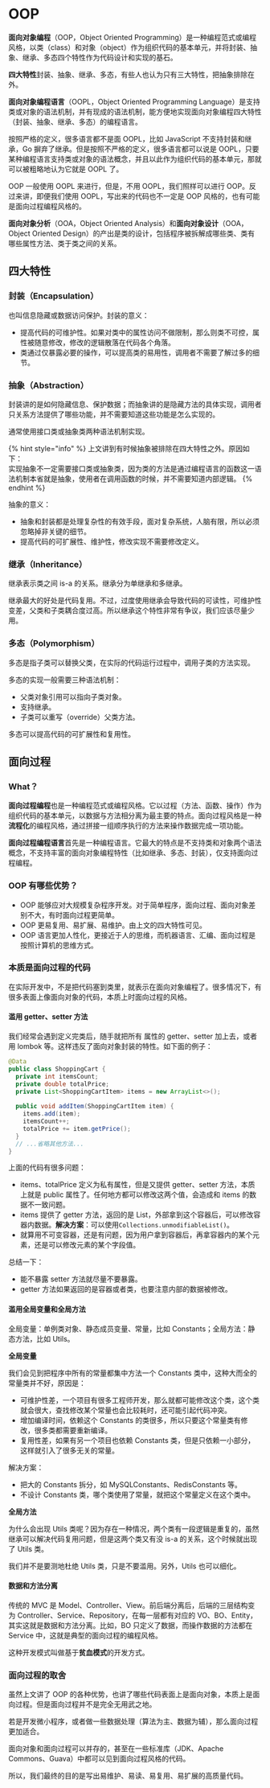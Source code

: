 # OOP

**面向对象编程**（OOP，Object Oriented Programming）是一种编程范式或编程风格，以类（class）和对象（object）作为组织代码的基本单元，并将封装、抽象、继承、多态四个特性作为代码设计和实现的基石。

**四大特性**封装、抽象、继承、多态，有些人也认为只有三大特性，把抽象排除在外。

**面向对象编程语言**（OOPL，Object Oriented Programming Language）是支持类或对象的语法机制，并有现成的语法机制，能方便地实现面向对象编程四大特性（封装、抽象、继承、多态）的编程语言。

按照严格的定义，很多语言都不是面 OOPL，比如 JavaScript 不支持封装和继承，Go 摒弃了继承。但是按照不严格的定义，很多语言都可以说是 OOPL，只要某种编程语言支持类或对象的语法概念，并且以此作为组织代码的基本单元，那就可以被粗略地认为它就是 OOPL 了。

OOP 一般使用 OOPL 来进行，但是，不用 OOPL，我们照样可以进行 OOP。反过来讲，即便我们使用 OOPL，写出来的代码也不一定是 OOP 风格的，也有可能是面向过程编程风格的。

**面向对象分析**（OOA，Object Oriented Analysis）和**面向对象设计**（OOA，Object Oriented Design）的产出是类的设计，包括程序被拆解成哪些类、类有哪些属性方法、类于类之间的关系。

## 四大特性

### 封装（Encapsulation）

也叫信息隐藏或数据访问保护。封装的意义：

* 提高代码的可维护性。如果对类中的属性访问不做限制，那么则类不可控，属性被随意修改，修改的逻辑散落在代码各个角落。
* 类通过仅暴露必要的操作，可以提高类的易用性，调用者不需要了解过多的细节。

### 抽象（Abstraction）

封装讲的是如何隐藏信息、保护数据；而抽象讲的是隐藏方法的具体实现，调用者只关系方法提供了哪些功能，并不需要知道这些功能是怎么实现的。

通常使用接口类或抽象类两种语法机制实现。

{% hint style="info" %}
上文讲到有时候抽象被排除在四大特性之外。原因如下：  
实现抽象不一定需要接口类或抽象类，因为类的方法是通过编程语言的函数这一语法机制本省就是抽象，使用者在调用函数的时候，并不需要知道内部逻辑。
{% endhint %}

抽象的意义：

* 抽象和封装都是处理复杂性的有效手段，面对复杂系统，人脑有限，所以必须忽略掉非关键的细节。
* 提高代码的可扩展性、维护性，修改实现不需要修改定义。

### 继承（Inheritance）

继承表示类之间 is-a 的关系。继承分为单继承和多继承。

继承最大的好处是代码复用。不过，过度使用继承会导致代码的可读性，可维护性变差，父类和子类耦合度过高。所以继承这个特性非常有争议，我们应该尽量少用。

### 多态（Polymorphism）

多态是指子类可以替换父类，在实际的代码运行过程中，调用子类的方法实现。

多态的实现一般需要三种语法机制：

* 父类对象引用可以指向子类对象。
* 支持继承。
* 子类可以重写（override）父类方法。

多态可以提高代码的可扩展性和复用性。

## 面向过程

### What？

**面向过程编程**也是一种编程范式或编程风格。它以过程（方法、函数、操作）作为组织代码的基本单元，以数据与方法相分离为最主要的特点。面向过程风格是一种**流程化**的编程风格，通过拼接一组顺序执行的方法来操作数据完成一项功能。

**面向过程编程语言**首先是一种编程语言。它最大的特点是不支持类和对象两个语法概念，不支持丰富的面向对象编程特性（比如继承、多态、封装），仅支持面向过程编程。

### OOP 有哪些优势？

* OOP 能够应对大规模复杂程序开发。对于简单程序，面向过程、面向对象差别不大，有时面向过程更简单。
* OOP 更易复用、易扩展、易维护。由上文的四大特性可见。
* OOP 语言更加人性化，更接近于人的思维，而机器语言、汇编、面向过程是按照计算机的思维方式。

### 本质是面向过程的代码

在实际开发中，不是把代码塞到类里，就表示在面向对象编程了。很多情况下，有很多表面上像面向对象的代码，本质上时面向过程的风格。

#### 滥用 getter、setter 方法

我们经常会遇到定义完类后，随手就把所有 属性的 getter、setter 加上去，或者用 lombok 等。这样违反了面向对象封装的特性。如下面的例子：

```java
@Data
public class ShoppingCart {
  private int itemsCount;
  private double totalPrice;
  private List<ShoppingCartItem> items = new ArrayList<>();
  
  public void addItem(ShoppingCartItem item) {
    items.add(item);
    itemsCount++;
    totalPrice += item.getPrice();
  }
  // ...省略其他方法...
}
```

上面的代码有很多问题：

* items、totalPrice 定义为私有属性，但是又提供 getter、setter 方法，本质上就是 public 属性了。任何地方都可以修改这两个值，会造成和 items 的数据不一致问题。
* items 提供了 getter 方法，返回的是 List，外部拿到这个容器后，可以修改容器内数据。**解决方案**：可以使用`Collections.unmodifiableList()`。
* 就算用不可变容器，还是有问题，因为用户拿到容器后，再拿容器内的某个元素，还是可以修改元素的某个字段值。

总结一下：

* 能不暴露 setter 方法就尽量不要暴露。
* getter 方法如果返回的是容器或者类，也要注意内部的数据被修改。

#### 滥用全局变量和全局方法

全局变量：单例类对象、静态成员变量、常量，比如 Constants；全局方法：静态方法，比如 Utils。

**全局变量**

我们会见到把程序中所有的常量都集中方法一个 Constants 类中，这种大而全的常量类并不好，原因是：

* 可维护性差，一个项目有很多工程师开发，那么就都可能修改这个类，这个类就会很大，查找修改某个常量也会比较耗时，还可能引起代码冲突。
* 增加编译时间，依赖这个 Constants 的类很多，所以只要这个常量类有修改，很多类都需要重新编译。
* 复用性差，如果有另一个项目也依赖 Constants 类，但是只依赖一小部分，这样就引入了很多无关的常量。

解决方案：

* 把大的 Constants 拆分，如 MySQLConstants、RedisConstants 等。
* 不设计 Constants 类，哪个类使用了常量，就把这个常量定义在这个类中。

**全局方法**

为什么会出现 Utils 类呢？因为存在一种情况，两个类有一段逻辑是重复的，虽然继承可以解决代码复用问题，但是这两个类又有没 is-a 的关系，这个时候就出现了 Utils 类。

我们并不是要测地杜绝 Utils 类，只是不要滥用。另外，Utils 也可以细化。

#### 数据和方法分离

传统的 MVC 是 Model、Controller、View。前后端分离后，后端的三层结构变为 Controller、Service、Repository，在每一层都有对应的 VO、BO、Entity，其实这就是数据和方法分离。比如，BO 只定义了数据，而操作数据的方法都在 Service 中，这就是典型的面向过程的编程风格。

这种开发模式叫做基于**贫血模式**的开发方式。

### 面向过程的取舍

虽然上文讲了 OOP 的各种优势，也讲了哪些代码表面上是面向对象，本质上是面向过程。但是面向过程并不是完全无用武之地。

若是开发微小程序，或者做一些数据处理（算法为主、数据为辅），那么面向过程更加适合。

面向对象和面向过程可以并存的，甚至在一些标准库（JDK、Apache Commons、Guava）中都可以见到面向过程风格的代码。

所以，我们最终的目的是写出易维护、易读、易复用、易扩展的高质量代码。

